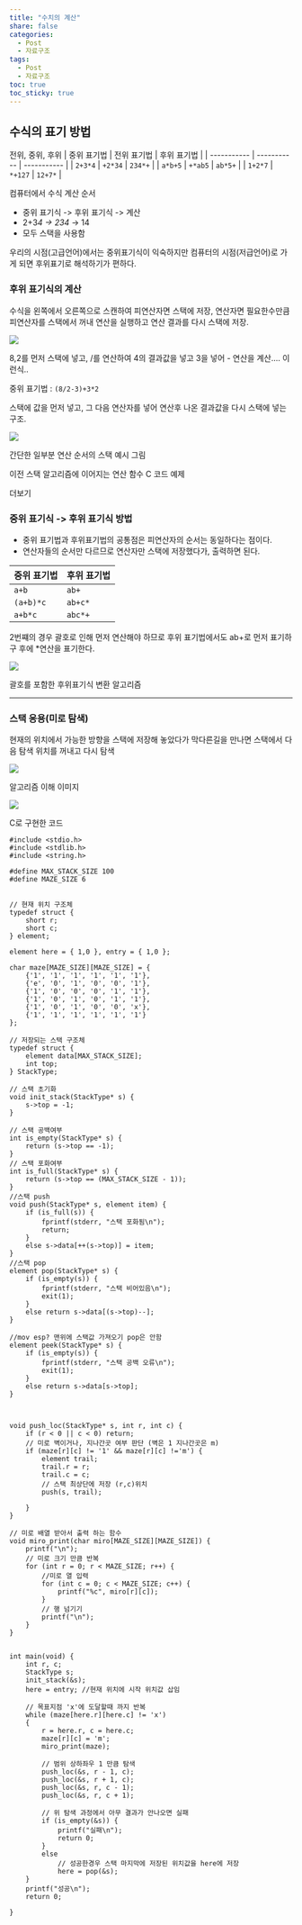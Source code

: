 ```yaml
---
title: "수치의 계산"
share: false
categories:
  - Post
  - 자료구조
tags:
  - Post
  - 자료구조
toc: true
toc_sticky: true
---
```



## 수식의 표기 방법

전위, 중위, 후위
| 중위 표기법 | 전위 표기법 | 후위 표기법 |
| ----------- | ----------- | ----------- |
| `2+3*4`     | `+2*34`     | `234*+`     |
| `a*b+5`     | `+*ab5`     | `ab*5+`     |
| `1+2*7`     | `*+127`     | `12+7*`     | 

컴퓨터에서 수식 계산 순서

-   중위 표기식 -> 후위 표기식 -> 계산
-   2+3*4 -> 234* -> 14
-   모두 스택을 사용함

우리의 시점(고급언어)에서는 중위표기식이 익숙하지만 컴퓨터의 시점(저급언어)로 가게 되면 후위표기로 해석하기가 편하다.

### 후위 표기식의 계산

수식을 왼쪽에서 오른쪽으로 스캔하여 피연산자면 스택에 저장, 연산자면 필요한수만큼 피연산자를 스택에서 꺼내 연산을 실행하고 연산 결과를 다시 스택에 저장.

![](/assets/images/img-29.png)

8,2를 먼저 스택에 넣고, /를 연산하여 4의 결과값을 넣고 3을 넣어 - 연산을 계산.... 이런식..

중위 표기법 : `(8/2-3)+3*2`

스택에 값을 먼저 넣고, 그 다음 연산자를 넣어 연산후 나온 결과값을 다시 스택에 넣는 구조.

![](/assets/images/img-28.png)

간단한 일부분 연산 순서의 스택 예시 그림

이전 스택 알고리즘에 이어지는 연산 함수 C 코드 예제

더보기

### 중위 표기식 -> 후위 표기식 방법

-   중위 표기법과 후위표기법의 공통점은 피연산자의 순서는 동일하다는 점이다.
-   연산자들의 순서만 다르므로 연산자만 스택에 저장했다가, 출력하면 된다.

| 중위 표기법 | 후위 표기법 |
| ----------- | ----------- |
| `a+b`       | `ab+`       |
| `(a+b)*c`   | `ab+c*`     |
| `a+b*c`     | `abc*+`     | 

2번쨰의 경우 괄호로 인해 먼저 연산해야 하므로 후위 표기법에서도 ab+로 먼저 표기하구 후에 *연산을 표기한다.

![](/assets/images/img-30.png)

괄호를 포함한 후위표기식 변환 알고리즘

---

### 스택 응용(미로 탐색)

현재의 위치에서 가능한 방향을 스택에 저장해 놓았다가 막다른길을 만나면 스택에서 다음 탐색 위치를 꺼내고 다시 탐색

![](/assets/images/img-31.png)

알고리즘 이해 이미지

![](/assets/images/img-32.png)

C로 구현한 코드

```
#include <stdio.h>
#include <stdlib.h>
#include <string.h>

#define MAX_STACK_SIZE 100 
#define MAZE_SIZE 6


// 현재 위치 구조체
typedef struct {
	short r;
	short c;
} element;

element here = { 1,0 }, entry = { 1,0 };

char maze[MAZE_SIZE][MAZE_SIZE] = {
	{'1', '1', '1', '1', '1', '1'},
	{'e', '0', '1', '0', '0', '1'},
	{'1', '0', '0', '0', '1', '1'},
	{'1', '0', '1', '0', '1', '1'},
	{'1', '0', '1', '0', '0', 'x'},
	{'1', '1', '1', '1', '1', '1'}
};

// 저장되는 스택 구조체
typedef struct {
	element data[MAX_STACK_SIZE];
	int top;
} StackType;

// 스택 초기화
void init_stack(StackType* s) {
	s->top = -1;
}

// 스택 공백여부
int is_empty(StackType* s) {
	return (s->top == -1);
}
// 스택 포화여부
int is_full(StackType* s) {
	return (s->top == (MAX_STACK_SIZE - 1));
}
//스택 push
void push(StackType* s, element item) {
	if (is_full(s)) {
		fprintf(stderr, "스택 포화됨\n");
		return;
	}
	else s->data[++(s->top)] = item;
}
//스택 pop
element pop(StackType* s) {
	if (is_empty(s)) {
		fprintf(stderr, "스택 비어있음\n");
		exit(1);
	}
	else return s->data[(s->top)--];
}

//mov esp? 맨위에 스택값 가져오기 pop은 안함
element peek(StackType* s) {
	if (is_empty(s)) {
		fprintf(stderr, "스택 공백 오류\n");
		exit(1);
	}
	else return s->data[s->top];
}



void push_loc(StackType* s, int r, int c) {
	if (r < 0 || c < 0) return;
	// 미로 벽이거나, 지나간곳 여부 판단 (벽은 1 지나간곳은 m)
	if (maze[r][c] != '1' && maze[r][c] !='m') {
		element trail;
		trail.r = r;
		trail.c = c;
		// 스택 최상단에 저장 (r,c)위치
		push(s, trail);

	}
}

// 미로 배열 받아서 출력 하는 함수
void miro_print(char miro[MAZE_SIZE][MAZE_SIZE]) {
	printf("\n");
	// 미로 크기 만큼 반복
	for (int r = 0; r < MAZE_SIZE; r++) {
		//미로 열 입력
		for (int c = 0; c < MAZE_SIZE; c++) {
			printf("%c", miro[r][c]);
		}
		// 행 넘기기
		printf("\n");
	}
}


int main(void) {
	int r, c;
	StackType s;
	init_stack(&s);
	here = entry; //현재 위치에 시작 위치값 삽임
	
	// 목표지점 'x'에 도달할때 까지 반복
	while (maze[here.r][here.c] != 'x')
	{
		r = here.r, c = here.c;
		maze[r][c] = 'm';
		miro_print(maze);

		// 범위 상하좌우 1 만큼 탐색
		push_loc(&s, r - 1, c);
		push_loc(&s, r + 1, c);
		push_loc(&s, r, c - 1);
		push_loc(&s, r, c + 1);

		// 위 탐색 과정에서 아무 결과가 안나오면 실패
		if (is_empty(&s)) {
			printf("실패\n");
			return 0;
		}
		else
			// 성공한경우 스택 마지막에 저장된 위치값을 here에 저장
			here = pop(&s);
	}
	printf("성공\n");
	return 0;

}
```